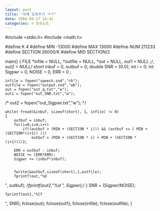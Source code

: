```yaml
---
layout: post
title: "숙제 도와주기 ㅋㅋ"
date: 2004-04-27 14:41
categories: ⊙ 전공노트
---
```


#include <stdio.h>
#include <math.h>

#define K 4
#define MIN -13000
#define MAX 13000
#define NUM 211233
#define SECTION 26000/K
#define MID SECTION/2


main()
{
	FILE *infile = NULL, *outfile = NULL, *out = NULL, *out1 = NULL ;/*, *out2 = NULL*/
	short inbuf = 0, outbuf = 0;
	double SNR = {0.0};
	int i = 0;
	int Sigpwr = 0, NOISE = 0, ERR = 0 ;

	infile = fopen("speech.snd","rb");
	outfile = fopen("output.snd","wb");
	out = fopen("out_q.txt","w");
	out1 = fopen("out_SNR.txt","w");
/*	out2 = fopen("out_Sigpwr.txt","w"); */

	while( fread(&inbuf, sizeof(short), 1, infile) != 0)
	{
		outbuf = inbuf;
		for(i=0;i<4;i++)
			if((outbuf > (MIN + (SECTION * i))) && (outbuf <= ( MIN + (SECTION*(i+1)) )))
				outbuf = (MIN + (SECTION * i) + MIN + (SECTION * (i+1)))/2;

		ERR = outbuf - inbuf;
		NOISE += (ERR*ERR);
		Sigpwr += (inbuf*inbuf);


		fwrite(&outbuf,sizeof(short),1,outfile);
		fprintf(out,"%d
", outbuf);
		/*fprintf(out2,"%d
", Sigpwr);*/
	}
		SNR = (Sigpwr/NOISE);

	fprintf(out1,"%lf
", SNR);
	fclose(out);
	fclose(out1);
	fclose(infile);
	fclose(outfile);
}

       
